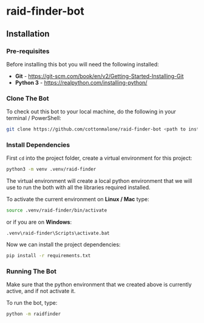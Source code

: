 # raid-finder-bot

## Installation

### Pre-requisites

Before installing this bot you will need the following installed:
- **Git** - https://git-scm.com/book/en/v2/Getting-Started-Installing-Git
- **Python 3** - https://realpython.com/installing-python/

### Clone The Bot

To check out this bot to your local machine, do the following in your terminal / PowerShell:

```bash
git clone https://github.com/cottonmalone/raid-finder-bot <path to install dir>
```

### Install Dependencies

First `cd` into the project folder, create a virtual environment for this
project:
   
```bash
python3 -m venv .venv/raid-finder
```

The virtual environment will create a local python environment that we will
use to run the both with all the libraries required installed.

To activate the current environment on **Linux / Mac** type:
```bash
source .venv/raid-finder/bin/activate
```
or if you are on **Windows**:
```batch
.venv\raid-finder\Scripts\activate.bat
```

Now we can install the project dependencies:
   
```bash
pip install -r requirements.txt
```

### Running The Bot

Make sure that the python environment that we created above is currently
active, and if not activate it.

To run the bot, type:

```bash
python -m raidfinder
```

